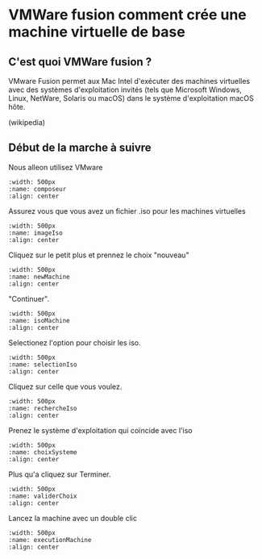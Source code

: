 
# VMWare  fusion  comment crée une machine virtuelle de base

## C'est quoi VMWare fusion ?

VMware Fusion permet aux Mac Intel d'exécuter des machines virtuelles avec des systèmes d'exploitation invités (tels que Microsoft Windows, Linux, NetWare, Solaris ou macOS) dans le système d'exploitation macOS hôte.

(wikipedia)

## Début de la marche à suivre

Nous alleon utilisez VMware

```{image} images/composeur.png
:width: 500px
:name: composeur
:align: center
```

Assurez vous que vous avez un fichier .iso pour les machines virtuelles

```{image} images/imageIso.png
:width: 500px
:name: imageIso
:align: center
```

Cliquez sur le petit plus et prennez le choix "nouveau"

```{image} images/newMachine.png
:width: 500px
:name: newMachine
:align: center
```

"Continuer".

```{image} images/isoMachine.png
:width: 500px
:name: isoMachine
:align: center
```

Selectionez l'option pour choisir les iso.

```{image} images/selectionIso.png
:width: 500px
:name: selectionIso
:align: center
```

Cliquez sur celle que vous voulez.

```{image} images/rechercheIso.png
:width: 500px
:name: rechercheIso
:align: center
```

Prenez le système d'exploitation qui coïncide avec l'iso

```{image} images/choixSysteme.png
:width: 500px
:name: choixSysteme
:align: center
```

Plus qu'a cliquez sur Terminer.

```{image} images/validerChoix.png
:width: 500px
:name: validerChoix
:align: center
```

Lancez la machine avec un double clic

```{image} images/executionMachine.png
:width: 500px
:name: executionMachine
:align: center
```

